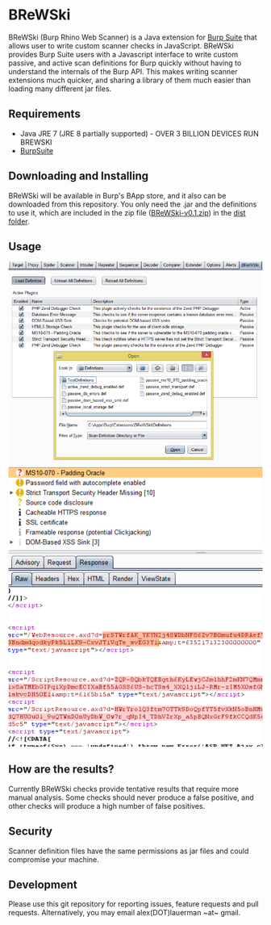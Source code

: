 BReWSki
=========

BReWSki (Burp Rhino Web Scanner) is a Java extension for [Burp Suite](http://portswigger.net/burp/) that allows user to write custom scanner checks in JavaScript. BReWSki provides Burp Suite users with a Javascript interface to write custom passive, and active scan definitions for Burp quickly without having to understand the internals of the Burp API. This makes writing scanner extensions much quicker, and sharing a library of them much easier than loading many different jar files.

## Requirements
- Java JRE 7 (JRE 8 partially supported) - OVER 3 BILLION DEVICES RUN BREWSKI
- [BurpSuite](http://portswigger.net/burp/)

## Downloading and Installing
BReWSki will be available in Burp's BApp store, and it also can be downloaded from this repository. You only need the .jar and the definitions to use it, which are included in the zip file ([BReWSki-v0.1.zip](/raw/master/dist/BReWSki-v0.1.zip)) in the [dist folder](/dist/).

## Usage
![BReWSki Example](/img/BReWSkiExample1.png "BReWSki Example")
![Scanner Example](/img/ScannerExample1.png "Scanner Example")

## How are the results?
Currently BReWSki checks provide tentative results that require more manual analysis. Some checks should never produce a false positive, and other checks will produce a high number of false positives.

## Security
Scanner definition files have the same permissions as jar files and could compromise your machine.

## Development
Please use this git repository for reporting issues, feature requests and pull requests. Alternatively, you may email alex(DOT)lauerman ~at~ gmail.

